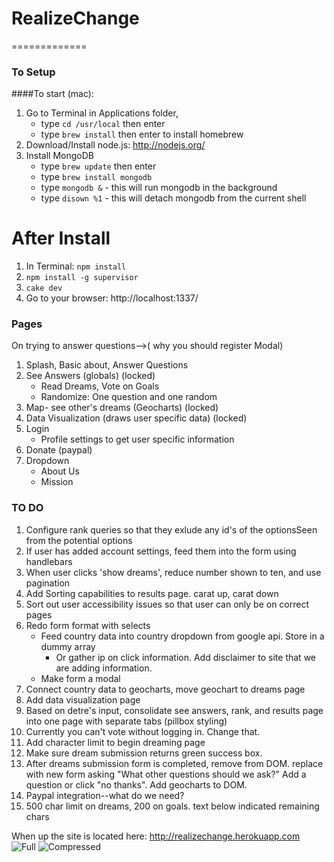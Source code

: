 # RealizeChange
=============
### To Setup

####To start (mac):
1. Go to Terminal in Applications folder, 
	* type `cd /usr/local` then enter
	* type `brew install` then enter to install homebrew
2. Download/Install node.js: http://nodejs.org/
3. Install MongoDB
	* type `brew update` then enter
	* type `brew install mongodb`
	* type `mongodb &` - this will run mongodb in the background
	* type `disown %1` - this will detach mongodb from the current shell
# After Install
1. In Terminal: `npm install`
2. `npm install -g supervisor`
3. `cake dev`
4. Go to your browser: http://localhost:1337/


### Pages
On trying to answer questions-->( why you should register Modal)
1. Splash, Basic about, Answer Questions
2. See Answers (globals) (locked)
	* Read Dreams, Vote on Goals
	* Randomize: One question and one random
3. Map- see other's dreams (Geocharts) (locked)
4. Data Visualization (draws user specific data) (locked)
5. Login
	* Profile settings to get user specific information
6. Donate (paypal)
7. Dropdown
	* About Us
	* Mission

### TO DO
1. Configure rank queries so that they exlude any id's of the optionsSeen from the potential options
2. If user has added account settings, feed them into the form using handlebars
3. When user clicks 'show dreams', reduce number shown to ten, and use pagination
4. Add Sorting capabilities to results page. carat up, carat down
5. Sort out user accessibility issues so that user can only be on correct pages
6. Redo form format with selects
	* Feed country data into country dropdown from google api. Store in a dummy array
		* Or gather ip on click information. Add disclaimer to site that we are adding information.
	* Make form a modal
7. Connect country data to geocharts, move geochart to dreams page
8. Add data visualization page
9. Based on detre's input, consolidate see answers, rank, and results page into one page with separate tabs (pillbox styling)
10. Currently you can't vote without logging in. Change that.
11. Add character limit to begin dreaming page
12. Make sure dream submission returns green success box.
13. After dreams submission form is completed, remove from DOM. replace with new form asking "What other questions should we ask?" Add a question or click "no thanks". Add geocharts to DOM.
14. Paypal integration--what do we need?
15. 500 char limit on dreams, 200 on goals. text below indicated remaining chars




<!-- 
1. Reconfigure db structure 
	* User should have 
		* Own set of answers
		* An array with list of answers that they have voted on (so that they don't repeat vote)
		* user demographics data
		* location?
2. Under the login dropdown, add access to Account Settings information. Have option to fill out demographic information (country, state/province, city, ethnicity, age, gender, etc.)
3. Be able to vote
	* voting will add one vote to the answer with the matching global answer id
	* voting will add both answer options to the user's list of "options seen"
4. Add Results page that sorts answers based on their popularity (only display top 10?)
	* Add data visualization page with votes sorted by demographic data
5. Geocharts showing location of users
6. Add content--add styles -->

When up the site is located here: http://realizechange.herokuapp.com
![Full](/public/img/full.png)
![Compressed](/public/img/compressed.png)

